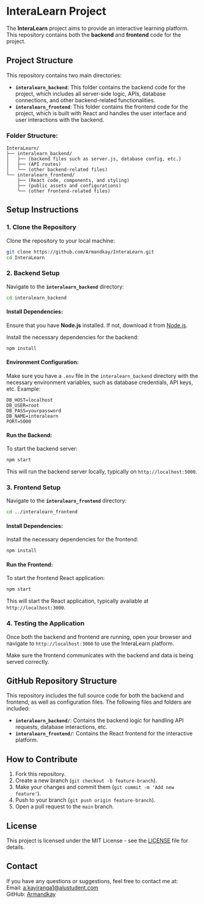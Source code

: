 # InteraLearn Project

The **InteraLearn** project aims to provide an interactive learning platform. This repository contains both the **backend** and **frontend** code for the project.

## Project Structure

This repository contains two main directories:

- **`interalearn_backend`**: This folder contains the backend code for the project, which includes all server-side logic, APIs, database connections, and other backend-related functionalities.
- **`interalearn_frontend`**: This folder contains the frontend code for the project, which is built with React and handles the user interface and user interactions with the backend.

### Folder Structure:

```
InteraLearn/
├── interalearn_backend/
│   ├── (backend files such as server.js, database config, etc.)
│   ├── (API routes)
│   └── (other backend-related files)
└── interalearn_frontend/
    ├── (React code, components, and styling)
    ├── (public assets and configurations)
    └── (other frontend-related files)
```

## Setup Instructions

### 1. Clone the Repository

Clone the repository to your local machine:

```bash
git clone https://github.com/Armandkay/InteraLearn.git
cd InteraLearn
```

### 2. Backend Setup

Navigate to the **`interalearn_backend`** directory:

```bash
cd interalearn_backend
```

#### Install Dependencies:

Ensure that you have **Node.js** installed. If not, download it from [Node.js](https://nodejs.org/).

Install the necessary dependencies for the backend:

```bash
npm install
```

#### Environment Configuration:

Make sure you have a `.env` file in the `interalearn_backend` directory with the necessary environment variables, such as database credentials, API keys, etc. Example:

```
DB_HOST=localhost
DB_USER=root
DB_PASS=yourpassword
DB_NAME=interalearn
PORT=5000
```

#### Run the Backend:

To start the backend server:

```bash
npm start
```

This will run the backend server locally, typically on `http://localhost:5000`.

### 3. Frontend Setup

Navigate to the **`interalearn_frontend`** directory:

```bash
cd ../interalearn_frontend
```

#### Install Dependencies:

Install the necessary dependencies for the frontend:

```bash
npm install
```

#### Run the Frontend:

To start the frontend React application:

```bash
npm start
```

This will start the React application, typically available at `http://localhost:3000`.

### 4. Testing the Application

Once both the backend and frontend are running, open your browser and navigate to `http://localhost:3000` to use the InteraLearn platform.

Make sure the frontend communicates with the backend and data is being served correctly.

## GitHub Repository Structure

This repository includes the full source code for both the backend and frontend, as well as configuration files. The following files and folders are included:

- **`interalearn_backend/`**: Contains the backend logic for handling API requests, database interactions, etc.
- **`interalearn_frontend/`**: Contains the React frontend for the interactive platform.

## How to Contribute

1. Fork this repository.
2. Create a new branch (`git checkout -b feature-branch`).
3. Make your changes and commit them (`git commit -m 'Add new feature'`).
4. Push to your branch (`git push origin feature-branch`).
5. Open a pull request to the `main` branch.

## License

This project is licensed under the MIT License - see the [LICENSE](LICENSE) file for details.

## Contact

If you have any questions or suggestions, feel free to contact me at:  
Email: a.kayiranga1@alustudent.com  
GitHub: [Armandkay](https://github.com/Armandkay)
